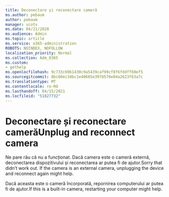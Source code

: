 ```yaml
---
title: Deconectare și reconectare cameră
ms.author: pebaum
author: pebaum
manager: scotv
ms.date: 04/21/2020
ms.audience: Admin
ms.topic: article
ms.service: o365-administration
ROBOTS: NOINDEX, NOFOLLOW
localization_priority: Normal
ms.collection: Adm_O365
ms.custom:
- gethelp
ms.openlocfilehash: 9c733c69b1430c9a5439caf99cf8f6fddff60ef5
ms.sourcegitcommit: 8bc60ec34bc1e40685e3976576e04a2623f63a7c
ms.translationtype: MT
ms.contentlocale: ro-RO
ms.lasthandoff: 04/15/2021
ms.locfileid: "51827732"
---
```

# <a name="unplug-and-reconnect-camera"></a><span data-ttu-id="dc3cf-102">Deconectare și reconectare cameră</span><span class="sxs-lookup"><span data-stu-id="dc3cf-102">Unplug and reconnect camera</span></span>

<span data-ttu-id="dc3cf-103">Ne pare rău că nu a funcționat. Dacă camera este o cameră externă, deconectarea dispozitivului și reconectarea ar putea fi de ajutor.</span><span class="sxs-lookup"><span data-stu-id="dc3cf-103">Sorry that didn’t work out. If the camera is an external camera, unplugging the device and reconnect again might help.</span></span>

<span data-ttu-id="dc3cf-104">Dacă aceasta este o cameră încorporată, repornirea computerului ar putea fi de ajutor.</span><span class="sxs-lookup"><span data-stu-id="dc3cf-104">If this is a built-in camera, restarting your computer might help.</span></span>
